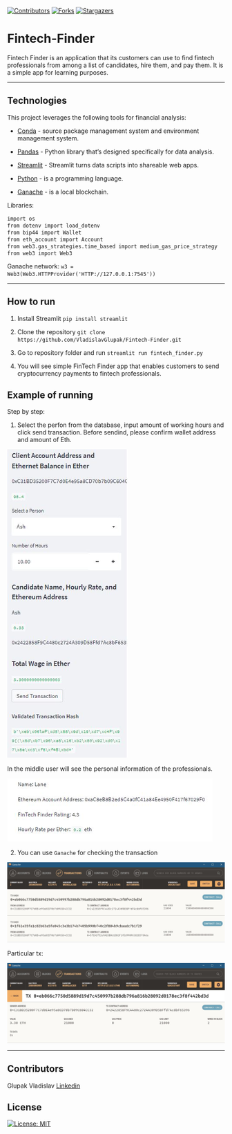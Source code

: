 <!-- Find and Replace All [repo_name] -->
<!-- Replace [product-screenshot] [product-url] -->
<!-- Other Badgets https://naereen.github.io/badges/ -->

[![Contributors][contributors-shield]][contributors-url]
[![Forks][forks-shield]][forks-url]
[![Stargazers][stars-shield]][stars-url]

# Fintech-Finder

Fintech Finder is an application that its customers can use to find fintech professionals from among a list of candidates, hire them, and pay them. It is a simple app for learning purposes.

---

## Technologies

This project leverages the following tools for financial analysis:

- [Conda](https://docs.conda.io/en/latest/) - source package management system and environment management system.

- [Pandas](https://pandas.pydata.org) - Python library that’s designed specifically for data analysis.

- [Streamlit](https://streamlit.io) - Streamlit turns data scripts into shareable web apps.

- [Python](https://www.python.org) - is a programming language.

- [Ganache](https://trufflesuite.com/ganache/) - is a local blockchain.

Libraries:

```
import os
from dotenv import load_dotenv
from bip44 import Wallet
from eth_account import Account
from web3.gas_strategies.time_based import medium_gas_price_strategy
from web3 import Web3
```

Ganache network:
`w3 = Web3(Web3.HTTPProvider('HTTP://127.0.0.1:7545'))`

---

## How to run

1. Install Streamlit `pip install streamlit`

2. Clone the repository `git clone https://github.com/VladislavGlupak/Fintech-Finder.git`

3. Go to repository folder and run `streamlit run fintech_finder.py`

4. You will see simple FinTech Finder app that enables customers to send cryptocurrency payments to fintech professionals.

## Example of running

Step by step:

1. Select the perfon from the database, input amount of working hours and click send transaction.
   Before sendind, please confirm wallet address and amount of Eth.

![Screenshot](Images/menu.JPG)

In the middle user will see the personal information of the professionals.

![Screenshot](Images/info.JPG)

2. You can use `Ganache` for checking the transaction

![Screenshot](Images/tx_list.JPG)

Particular tx:

![Screenshot](Images/tx.JPG)

---

## Contributors

Glupak Vladislav [Linkedin](https://www.linkedin.com/in/vladislav-glupak/)

<!-- MARKDOWN LINKS & IMAGES -->
<!-- https://www.markdownguide.org/basic-syntax/#reference-style-links -->

[contributors-shield]: https://img.shields.io/github/contributors/VladislavGlupak/Blockchain-based-ledger-system.svg?style=for-the-badge
[contributors-url]: https://github.com/VladislavGlupak/Blockchain-based-ledger-system/graphs/contributors
[forks-shield]: https://img.shields.io/github/forks/VladislavGlupak/Blockchain-based-ledger-system.svg?style=for-the-badge
[forks-url]: https://github.com/VladislavGlupak/Blockchain-based-ledger-system/network/members
[stars-shield]: https://img.shields.io/github/stars/VladislavGlupakBlockchain-based-ledger-system.svg?style=for-the-badge
[stars-url]: https://github.com/VladislavGlupak/Blockchain-based-ledger-system/stargazers
[issues-shield]: https://img.shields.io/github/issues/VladislavGlupak/Blockchain-based-ledger-system/network/members?style=for-the-badge
[issues-url]: https://github.com/VladislavGlupak/Blockchain-based-ledger-system/issues

## License

[![License: MIT](https://img.shields.io/badge/License-MIT-blue.svg)](https://opensource.org/licenses/MIT)

